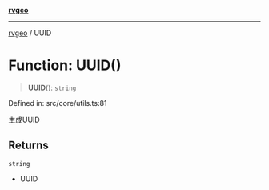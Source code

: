 [**rvgeo**](../README.md)

***

[rvgeo](../globals.md) / UUID

# Function: UUID()

> **UUID**(): `string`

Defined in: src/core/utils.ts:81

生成UUID

## Returns

`string`

- UUID
